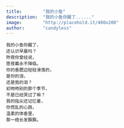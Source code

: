 ```yaml
---
title:        "我的小鱼"
description:  "我的小鱼你醒了......"
image:        "http://placehold.it/400x200"
author:       "candyless"
---
```




    我的小鱼你醒了，  
	还认识早晨吗？  
	昨夜你曾经说，  
	愿夜幕永不降临。  
	你的香腮边轻轻滑落的，  
	是你的泪，  
	还是我的泪？  
    初吻吻别的那个季节， 
	不是已经哭过了嘛？  
    我的指尖还记忆着，  
	你慌乱的心跳，  
	温柔的体香里，  
	那一绺长发飘飘。  
